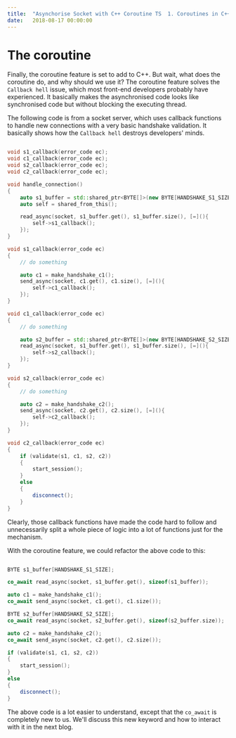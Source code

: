 ```yaml
---
title:  "Asynchorise Socket with C++ Coroutine TS  1. Coroutines in C++"
date:   2018-08-17 00:00:00
---
```


# The coroutine

Finally, the coroutine feature is set to add to C++. But wait, what does the coroutine do, and why should we use it? The coroutine feature solves the `Callback hell` issue, which most front-end developers probably have experienced. It basically makes the asynchronised code looks like synchronised code but without blocking the executing thread.

The following code is from a socket server, which uses callback functions to handle new connections with a very basic handshake validation. It basically shows how the `Callback hell` destroys developers' minds.

```c++

void s1_callback(error_code ec);
void c1_callback(error_code ec);
void s2_callback(error_code ec);
void c2_callback(error_code ec);

void handle_connection()
{
    auto s1_buffer = std::shared_ptr<BYTE[]>(new BYTE[HANDSHAKE_S1_SIZE]);
    auto self = shared_from_this();

    read_async(socket, s1_buffer.get(), s1_buffer.size(), [=](){
        self->s1_callback();
    });
}

void s1_callback(error_code ec)
{
    // do something

    auto c1 = make_handshake_c1();
    send_async(socket, c1.get(), c1.size(), [=](){
        self->c1_callback();
    });
}

void c1_callback(error_code ec)
{
    // do something

    auto s2_buffer = std::shared_ptr<BYTE[]>(new BYTE[HANDSHAKE_S2_SIZE]);
    read_async(socket, s1_buffer.get(), s1_buffer.size(), [=](){
        self->s2_callback();
    });
}

void s2_callback(error_code ec)
{
    // do something

    auto c2 = make_handshake_c2();
    send_async(socket, c2.get(), c2.size(), [=](){
        self->c2_callback();
    });
}

void c2_callback(error_code ec)
{
    if (validate(s1, c1, s2, c2))
    {
        start_session();
    }
    else
    {
        disconnect();
    }
}
```

Clearly, those callback functions have made the code hard to follow and unnecessarily split a whole piece of logic into a lot of functions just for the mechanism.

With the coroutine feature, we could refactor the above code to this:

```c++

BYTE s1_buffer[HANDSHAKE_S1_SIZE];

co_await read_async(socket, s1_buffer.get(), sizeof(s1_buffer));

auto c1 = make_handshake_c1();
co_await send_async(socket, c1.get(), c1.size());

BYTE s2_buffer[HANDSHAKE_S2_SIZE];
co_await read_async(socket, s2_buffer.get(), sizeof(s2_buffer.size));

auto c2 = make_handshake_c2();
co_await send_async(socket, c2.get(), c2.size());

if (validate(s1, c1, s2, c2))
{
    start_session();
}
else
{
    disconnect();
}

```

The above code is a lot easier to understand, except that the `co_await` is completely new to us. We'll discuss this new keyword and how to interact with it in the next blog. 
